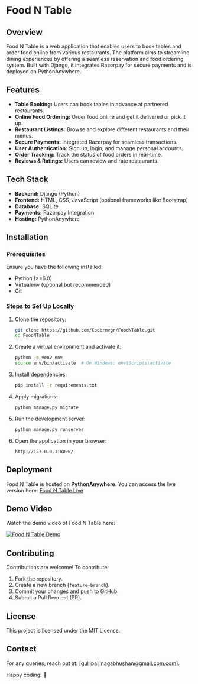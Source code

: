 
# Food N Table

## Overview
Food N Table is a web application that enables users to book tables and order food online from various restaurants. The platform aims to streamline dining experiences by offering a seamless reservation and food ordering system. Built with Django, it integrates Razorpay for secure payments and is deployed on PythonAnywhere.

## Features
- **Table Booking:** Users can book tables in advance at partnered restaurants.
- **Online Food Ordering:** Order food online and get it delivered or pick it up.
- **Restaurant Listings:** Browse and explore different restaurants and their menus.
- **Secure Payments:** Integrated Razorpay for seamless transactions.
- **User Authentication:** Sign up, login, and manage personal accounts.
- **Order Tracking:** Track the status of food orders in real-time.
- **Reviews & Ratings:** Users can review and rate restaurants.

## Tech Stack
- **Backend:** Django (Python)
- **Frontend:** HTML, CSS, JavaScript (optional frameworks like Bootstrap)
- **Database:** SQLite 
- **Payments:** Razorpay Integration
- **Hosting:** PythonAnywhere

## Installation
### Prerequisites
Ensure you have the following installed:
- Python (>=6.0)
- Virtualenv (optional but recommended)
- Git

### Steps to Set Up Locally
1. Clone the repository:
   ```bash
   git clone https://github.com/Codermvgr/FoodNTable.git
   cd FoodNTable
   ```
2. Create a virtual environment and activate it:
   ```bash
   python -m venv env
   source env/bin/activate  # On Windows: env\Scripts\activate
   ```
3. Install dependencies:
   ```bash
   pip install -r requirements.txt
   ```
4. Apply migrations:
   ```bash
   python manage.py migrate
   ```
5. Run the development server:
   ```bash
   python manage.py runserver
   ```
6. Open the application in your browser:
   ```
   http://127.0.0.1:8000/
   ```

## Deployment

Food N Table is hosted on **PythonAnywhere**. You can access the live version here: [Food N Table Live](https://foodntable.pythonanywhere.com/)


## Demo Video
Watch the demo video of Food N Table here:

[![Food N Table Demo](https://img.youtube.com/vi/GL03nLPvuYo/0.jpg)](https://www.youtube.com/watch?v=GL03nLPvuYo)


## Contributing
Contributions are welcome! To contribute:
1. Fork the repository.
2. Create a new branch (`feature-branch`).
3. Commit your changes and push to GitHub.
4. Submit a Pull Request (PR).

## License
This project is licensed under the MIT License.

## Contact
For any queries, reach out at: [gullipallinagabhushan@gmail.com.com].

Happy coding! 🚀
